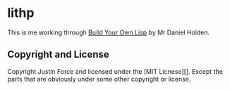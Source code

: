 lithp
=====

This is me working through [Build Your Own Lisp][] by
Mr Daniel Holden.

Copyright and License
---------------------

Copyright Justin Force and licensed under the [MIT Licnese][]. Except the parts
that are obviously under some other copyright or license.

[Build Your Own Lisp]: http://buildyourownlisp.com
[MIT License]: http://www.opensource.org/licenses/MIT
